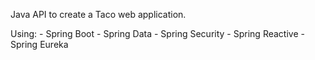 Java API to create a Taco web application.

Using:
	- Spring Boot
	- Spring Data
	- Spring Security
	- Spring Reactive
	- Spring Eureka